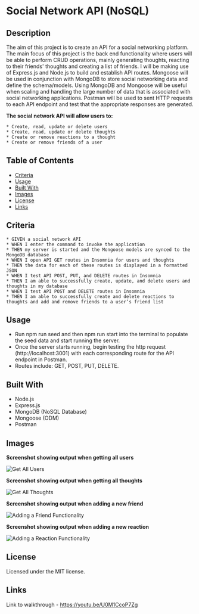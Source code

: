 # Social Network API (NoSQL)

## Description 

The aim of this project is to create an API for a social networking platform. The main focus of this project is the back end functionality where users will be able to perform CRUD operations, mainly generating thoughts, reacting to their friends' thoughts and creating a list of friends. I will be making use of Express.js and Node.js to build and establish API routes. Mongoose will be used in conjunction with MongoDB to store social networking data and define the schema/models. Using MongoDB and Mongoose will be useful when scaling and handling the large number of data that is associated with social networking applications. Postman will be used to sent HTTP requests to each API endpoint and test that the appropriate responses are generated.

**The social network API will allow users to:** 

    * Create, read, update or delete users
    * Create, read, update or delete thoughts
    * Create or remove reactions to a thought 
    * Create or remove friends of a user

## Table of Contents 

* [Criteria](#criteria)
* [Usage](#usage)
* [Built With](#built-with)
* [Images](#images)
* [License](#license)
* [Links](#links)

## Criteria

    * GIVEN a social network API
    * WHEN I enter the command to invoke the application
    * THEN my server is started and the Mongoose models are synced to the MongoDB database
    * WHEN I open API GET routes in Insomnia for users and thoughts
    * THEN the data for each of these routes is displayed in a formatted JSON
    * WHEN I test API POST, PUT, and DELETE routes in Insomnia
    * THEN I am able to successfully create, update, and delete users and thoughts in my database
    * WHEN I test API POST and DELETE routes in Insomnia
    * THEN I am able to successfully create and delete reactions to thoughts and add and remove friends to a user’s friend list


## Usage 

* Run npm run seed and then npm run start into the terminal to populate the seed data and start running the server. 
* Once the server starts running, begin testing the http request (http://localhost:3001) with each corresponding route for the API endpoint in Postman. 
* Routes include: GET, POST, PUT, DELETE.  

## Built With 

* Node.js
* Express.js
* MongoDB (NoSQL Database)
* Mongoose (ODM)
* Postman 

## Images 

**Screenshot showing output when getting all users** 

![Get All Users](https://github.com/e-aji/NoSQL-social-network-api/assets/156595423/bcb42cfe-5e71-407d-9058-eff93ee3d909)


**Screenshot showing output when getting all thoughts**

![Get All Thoughts](https://github.com/e-aji/NoSQL-social-network-api/assets/156595423/505681c5-8d7d-4b14-b271-133cb7612de0)


**Screenshot showing output when adding a new friend** 

![Adding a Friend Functionality](https://github.com/e-aji/NoSQL-social-network-api/assets/156595423/17b4c460-4817-4d08-9d47-7c1c2d802414)

**Screenshot showing output when adding a new reaction** 

![Adding a Reaction Functionality](https://github.com/e-aji/NoSQL-social-network-api/assets/156595423/56a770cd-573e-4cfe-ad45-76516b32f741)


## License 

Licensed under the MIT license.

## Links 

Link to walkthrough - https://youtu.be/U0M1CcoP7Zg
